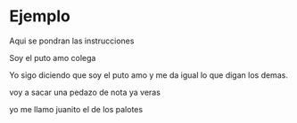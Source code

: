 # Ejemplo
Aqui se pondran las instrucciones

Soy el puto amo colega

Yo sigo diciendo que soy el puto amo y me da igual lo que digan los demas.

voy a sacar una pedazo de nota ya veras


yo me llamo juanito el de los palotes
